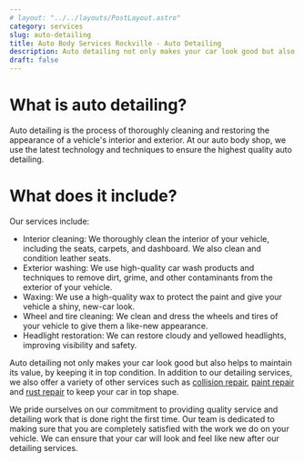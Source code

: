 ```yaml
---
# layout: "../../layouts/PostLayout.astro"
category: services
slug: auto-detailing
title: Auto Body Services Rockville - Auto Detailing
description: Auto detailing not only makes your car look good but also helps to maintain its value, by keeping it in top condition. In addition to our detailing services, we also offer a variety of other services such as collision repair, paint repair and rust repair to keep your car in top shape.
draft: false
---
```


# What is auto detailing?

Auto detailing is the process of thoroughly cleaning and restoring the appearance of a vehicle's interior and exterior. At our auto body shop, we use the latest technology and techniques to ensure the highest quality auto detailing.

# What does it include?

Our services include:

- Interior cleaning: We thoroughly clean the interior of your vehicle, including the seats, carpets, and dashboard. We also clean and condition leather seats.
- Exterior washing: We use high-quality car wash products and techniques to remove dirt, grime, and other contaminants from the exterior of your vehicle.
- Waxing: We use a high-quality wax to protect the paint and give your vehicle a shiny, new-car look.
- Wheel and tire cleaning: We clean and dress the wheels and tires of your vehicle to give them a like-new appearance.
- Headlight restoration: We can restore cloudy and yellowed headlights, improving visibility and safety.

Auto detailing not only makes your car look good but also helps to maintain its value, by keeping it in top condition. In addition to our detailing services, we also offer a variety of other services such as [collision repair](./collision-repair), [paint repair](./paint-repair) and [rust repair](./rust-repair) to keep your car in top shape.

We pride ourselves on our commitment to providing quality service and detailing work that is done right the first time. Our team is dedicated to making sure that you are completely satisfied with the work we do on your vehicle. We can ensure that your car will look and feel like new after our detailing services.
